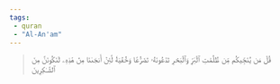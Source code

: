 ```yaml
---
tags: 
 - quran 
 - "Al-An'am"
---
```


> قُلۡ مَن يُنَجِّيكُم مِّن ظُلُمَٰتِ ٱلۡبَرِّ وَٱلۡبَحۡرِ تَدۡعُونَهُۥ تَضَرُّعٗا وَخُفۡيَةٗ لَّئِنۡ أَنجَىٰنَا مِنۡ هَٰذِهِۦ لَنَكُونَنَّ مِنَ ٱلشَّـٰكِرِينَ
